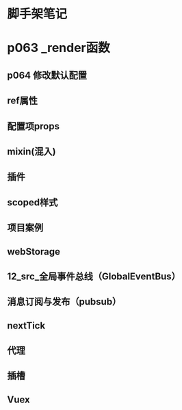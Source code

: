 # 脚手架笔记
# p063 _render函数
<!-- 
1.vue.js与vue.runtime.xxx.js的区别
    1.vue.js是完整版的Vue. 包含：核心功能 + 模板解析器
    2.vue.runtime.xxx.js 是运行版的Vue。 只包含：核心功能：没有模板解析器

2.因为vue.runtime.xxx.js没有模板解析器，所以不能使用template配置项。需要使用render函数接受到的creatElement函数去指定具体内容。

 -->

## p064 修改默认配置
<!-- vue inspect > output.js
这个命令可以把vue的配置整理成一个output.js 导出出来

lintOnSave:false 
关闭语法检查  使用之前需停掉服务器，需要写在vue.config.js里 这个文件默认是没有的 需要修改默认配置时添加 
具体详情参照尚硅谷p064 第15分钟 或者  https://cli.vuejs.org/zh -->

## ref属性
<!-- 
1.被用来给元素火子组件注册引用信息（id的替代者）
2.应用在HTML标签上获取的是真实DOM元素，应用在组件标签上是组件实例对象（vc）
3.使用方式：
    打标识  <h1 ref="xxx"></h1>
    获取：this.$refs.xxx
 -->

## 配置项props
<!-- 
太长了，不想写了。自己看03吧
 -->

## mixin(混入)
<!-- 
    功能:可以吧多个组件共用的配置提取成一个混入对象
    使用方式:
        第一步定义混合,例如:
        export const weilefangzhiniyunsuoyiqilegezhegemingzi = {
            methods: {
            showName(){
                alert(this.name)
        }
    },
}
        第二步使用混入,例如:
        1.全局混入: Vue.mixin(xxx)
        2.局部混入：mixins:['xxx']

 -->

 ## 插件
<!-- 
    功能:用于增强Vue
    本质包含install方法的一个对象,install的第一个参数是Vue,第二个以后的参数是插件使用者传递的数据.
    定义插件:详见plugins.js
 -->

 ## scoped样式
<!-- 
    作用：让样式布局在局部生效，防止冲突
    写法：<style scoped>
 -->

 ## 项目案例
 <!-- 太长了 不写了 自己看文件 -->

 ## webStorage
 <!-- 太长了 不写了 自己看文件 -->

 ## 12_src_全局事件总线（GlobalEventBus）
  <!-- 
    1.一种组件间的通信方式，适用于任意组件间通信。

    2.安装全局事件总线：
    new Vue({
        .......
        beforeCreate(){
            Vue.prototype.$bus = this//安装全局事件，$bus就是当前应用的vm
        }，
        ......
    })
  
    3.使用事件总线：
        1.接收数据：A组件想接收数据，则在A组件中给$bus绑定自定义事件，事件的回调留在A组件自身
            methods(){
                demo(data){....}
            }
            ......
            mounted() {
                this.$bus.$on('xxxx',this.demo)
            }
        2.提供数据：this.$bus.$emit('xxxx',数据)

    4.最好在beforeDestroy钩子中，用$off去解绑当前组件所用到的事件

   -->

   ## 消息订阅与发布（pubsub）
   <!-- 
    1.一种组件间通信的方式，适用于任意组件通信
    2.使用步骤：
        1.安装pubsub： npm i pubsub-js
        2.引入：import pubsub from 'pubsub-js'
        3.接受数据：A组件想接受数据，则在A组件中订阅消息，订阅的回调留在A组件自身
        methods(){
            demo(data){.......}
        }
        .........
        mounted(){
            this.pubId = pubsub.subscribe('xxx',this.demo)//订阅消息 
        }
        4.发布消息：pubsub.publish('xxx',数据)
        5.最好在beforeDestroy钩子中，用pubsub.unsubscribe(this.pubID)取消订阅
    -->

## nextTick
<!-- 
    nextTick 会在下一次DOM更新之后再回调
        this.$nextTick(
            ()=>this.$refs.inputTitle.focus()
        )
-->

## 代理
<!-- 
    写在了vue.config.js 和 App.vue中
 -->

## 插槽

<!-- 太长了自己看文件 -->

## Vuex
<!-- 
    1.概念
        在Vue中实现集中式状态（数据）管理的一个Vue插件，对vue应用中多个组件的共享状态进行集中式的管理（读/写），也是一种组件间通信的方式，且适用于任意组件间通信。
    
    2.何时使用？
        多个组件需要共享数据时

    3.搭建vuex环境
    1.创建文件：src/store/index.js
        //该文件用于创建Vuex中最为核心的store

        import Vue from 'vue'
        //引入Vuex
        import Vuex from 'vuex'
        //使用
        Vue.use(Vuex)

        //准备actions————用于响应组件中的动作
        const actions = {}
        //准备mutations————用于操作数据（state）
        const mutations = {}
        //准备state————用于存储数据
        const state = {}


        //创建store 暴露store
        export default new Vuex.Store({
            actions,
            mutations,
            state,
        })

    2.在main.js中创建vm时传入store配置项
        ......
        //引入store
        import store from './store/index'

        .......


        new Vue({
        //也可以不要mount 用这种写法
            el:"#app",
            //将APP组件放入容器中
            render: h => h(App),
            store,
            ......
        })

    110.
        2.组件中读取vuex中的数据：$store.state.sum
        3.组件中修改vuex中的数据：$store。dispatch('action中的方法名'，数据)或$store.commit('mutaitions中的发发明',数据)
        备注：若没有网络请求或其他业务逻辑，组件中也可以越过actions，即不写dispatch，直接编写commit

    mapState 用于帮助我们映射State
    ,mapGetters, 用于帮助我们映射Getters
    
    mapMutations, 同上  备注mapMutations mapActions 如果需要传递数据
    mapActions，同上    需要在模板绑定事件时传递好参数 （具体看代码就是把n传进去了 xxxx（n） 而不能直接xxxx）
 -->